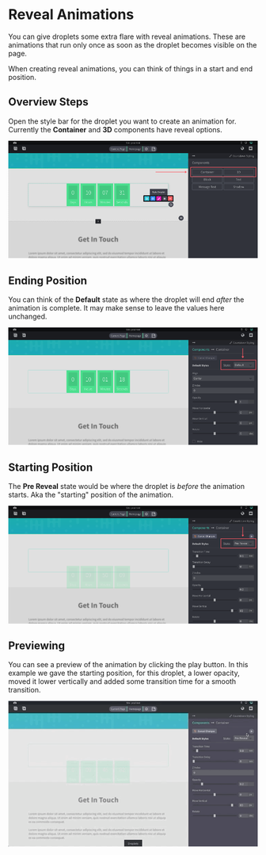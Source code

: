 # Reveal Animations

You can give droplets some extra flare with reveal animations. These are animations that run only once as soon as the droplet becomes visible on the page.

When creating reveal animations, you can think of things in a start and end position.

## Overview Steps
Open the style bar for the droplet you want to create an animation for. Currently the **Container** and **3D** components have reveal options.

![open stylebar](./open-stylebar.png)

## Ending Position
You can think of the **Default** state as where the droplet will end _after_ the animation is complete. It may make sense to leave the values here unchanged.

![reveal end position](./reveal-end-position.png)

## Starting Position
The **Pre Reveal** state would be where the droplet is _before_ the animation starts. Aka the "starting" position of the animation.

![reveal start position](./reveal-start-position.png)

## Previewing

You can see a preview of the animation by clicking the play button. In this example we gave the starting position, for this droplet, a lower opacity, moved it lower vertically and added some transition time for a smooth transition.

![reveal preview](./reveal-preview.gif)
